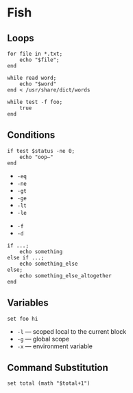 # Fish

## Loops

```text
for file in *.txt;
    echo "$file";
end
```

```text
while read word;
    echo "$word"
end < /usr/share/dict/words
```

```text
while test -f foo;
    true
end
```

## Conditions

```text
if test $status -ne 0;
    echo "oop—"
end
```

-   `-eq`
-   `-ne`
-   `-gt`
-   `-ge`
-   `-lt`
-   `-le`

*   `-f`
*   `-d`

```text
if ...;
    echo something
else if ...;
    echo something_else
else;
    echo something_else_altogether
end
```

## Variables

```text
set foo hi
```

-   `-l` — scoped local to the current block
-   `-g` — global scope
-   `-x` — environment variable

## Command Substitution

```text
set total (math "$total+1")
```
